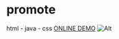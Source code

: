 # promote
html - java - css
<a href= " https://eliyapourhossein-web.github.io/promote/"> ONLINE DEMO</a>
 ![Alt](https://github.com/user-attachments/assets/3d58f667-1e6b-4eb9-acba-5028db49d97c)
